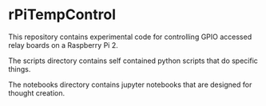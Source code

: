 # rPiTempControl

This repository contains experimental code for controlling GPIO accessed relay boards on a Raspberry Pi 2.

The scripts directory contains self contained python scripts that do specific things. 

The notebooks directory contains jupyter notebooks that are designed for thought creation.
